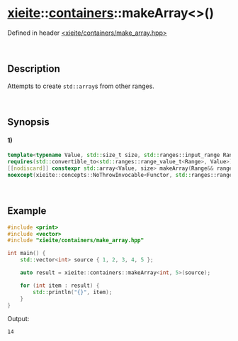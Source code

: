 # [xieite](../../xieite.md)\:\:[containers](../../containers.md)\:\:makeArray\<\>\(\)
Defined in header [<xieite/containers/make_array.hpp>](../../../include/xieite/containers/make_array.hpp)

&nbsp;

## Description
Attempts to create `std::array`s from other ranges.

&nbsp;

## Synopsis
#### 1)
```cpp
template<typename Value, std::size_t size, std::ranges::input_range Range, xieite::concepts::Functor<Value(std::ranges::range_reference_t<Range>)> Functor = xieite::functors::StaticCast<Value>>
requires(std::convertible_to<std::ranges::range_value_t<Range>, Value>)
[[nodiscard]] constexpr std::array<Value, size> makeArray(Range&& range, Functor&& converter = Functor())
noexcept(xieite::concepts::NoThrowInvocable<Functor, std::ranges::range_const_reference_t<Range>>);
```

&nbsp;

## Example
```cpp
#include <print>
#include <vector>
#include "xieite/containers/make_array.hpp"

int main() {
    std::vector<int> source { 1, 2, 3, 4, 5 };

    auto result = xieite::containers::makeArray<int, 5>(source);

    for (int item : result) {
        std::println("{}", item);
    }
}
```
Output:
```
14
```
